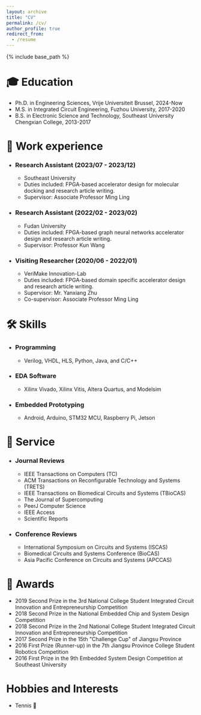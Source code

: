 ```yaml
---
layout: archive
title: "CV"
permalink: /cv/
author_profile: true
redirect_from:
  - /resume
---
```


{% include base_path %}

🎓 Education
======
  * Ph.D. in Engineering Sciences, Vrije Universiteit Brussel, 2024-Now
  * M.S. in Integrated Circuit Engineering, Fuzhou University, 2017-2020
  * B.S. in Electronic Science and Technology, Southeast University Chengxian College, 2013-2017
  

💼 Work experience
======
* ### Research Assistant (2023/07 - 2023/12)
  * Southeast University
  * Duties included: FPGA-based accelerator design for molecular docking and research article writing.
  * Supervisor: Associate Professor Ming Ling

* ### Research Assistant (2022/02 - 2023/02)
  * Fudan University
  * Duties included: FPGA-based graph neural networks accelerator design and research article writing.
  * Supervisor: Professor Kun Wang

* ### Visiting Researcher (2020/06 - 2022/01)
  * VeriMake Innovation-Lab
  * Duties included: FPGA-based domain specific accelerator design and research article writing.
  * Supervisor: Mr. Yanxiang Zhu
  * Co-supervisor: Associate Professor Ming Ling
  
🛠️ Skills
======
* ### Programming
  * Verilog, VHDL, HLS, Python, Java, and C/C++

* ### EDA Software
  * Xilinx Vivado, Xilinx Vitis, Altera Quartus, and Modelsim

* ### Embedded Prototyping
  * Android, Arduino, STM32 MCU, Raspberry Pi, Jetson
  
🧰 Service
======
* ### Journal Reviews
  * IEEE Transactions on Computers (TC)
  * ACM Transactions on Reconfigurable Technology and Systems (TRETS)
  * IEEE Transactions on Biomedical Circuits and Systems (TBioCAS)
  * The Journal of Supercomputing
  * PeerJ Computer Science
  * IEEE Access
  * Scientific Reports

* ### Conference Reviews
  * International Symposium on Circuits and Systems (ISCAS)
  * Biomedical Circuits and Systems Conference (BioCAS)
  * Asia Pacific Conference on Circuits and Systems (APCCAS)

🏅 Awards
======
* 2019 Second Prize in the 3rd National College Student Integrated Circuit Innovation and Entrepreneurship Competition
* 2018 Second Prize in the National Embedded Chip and System Design Competition 
* 2018 Second Prize in the 2nd National College Student Integrated Circuit Innovation and Entrepreneurship Competition
* 2017 Second Prize in the 15th "Challenge Cup" of Jiangsu Province 
* 2016 First Prize (Runner-up) in the 7th Jiangsu Province College Student Robotics Competition 
* 2016 First Prize in the 9th Embedded System Design Competition at Southeast University

Hobbies and Interests
======
* Tennis 🎾
